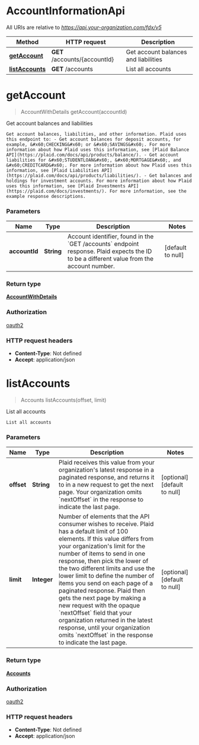 # AccountInformationApi

All URIs are relative to *https://api.your-organization.com/fdx/v5*

| Method | HTTP request | Description |
|------------- | ------------- | -------------|
| [**getAccount**](AccountInformationApi.md#getAccount) | **GET** /accounts/{accountId} | Get account balances and liabilities |
| [**listAccounts**](AccountInformationApi.md#listAccounts) | **GET** /accounts | List all accounts |


<a name="getAccount"></a>
# **getAccount**
> AccountWithDetails getAccount(accountId)

Get account balances and liabilities

    Get account balances, liabilities, and other information. Plaid uses this endpoint to: - Get account balances for deposit accounts, for example, &#x60;CHECKING&#x60; or &#x60;SAVINGS&#x60;. For more information about how Plaid uses this information, see [Plaid Balance API](https://plaid.com/docs/api/products/balance/). - Get account liabilities for &#x60;STUDENTLOAN&#x60;, &#x60;MORTGAGE&#x60;, and &#x60;CREDITCARD&#x60;. For more information about how Plaid uses this information, see [Plaid Liabilities API](https://plaid.com/docs/api/products/liabilities/). - Get balances and holdings for investment accounts. For more information about how Plaid uses this information, see [Plaid Investments API](https://plaid.com/docs/investments/). For more information, see the example response descriptions. 

### Parameters

|Name | Type | Description  | Notes |
|------------- | ------------- | ------------- | -------------|
| **accountId** | **String**| Account identifier, found in the &#x60;GET /accounts&#x60; endpoint response. Plaid expects the ID to be a different value from the account number.  | [default to null] |

### Return type

[**AccountWithDetails**](../Models/AccountWithDetails.md)

### Authorization

[oauth2](../README.md#oauth2)

### HTTP request headers

- **Content-Type**: Not defined
- **Accept**: application/json

<a name="listAccounts"></a>
# **listAccounts**
> Accounts listAccounts(offset, limit)

List all accounts

    List all accounts

### Parameters

|Name | Type | Description  | Notes |
|------------- | ------------- | ------------- | -------------|
| **offset** | **String**| Plaid receives this value from your organization&#39;s latest response in a paginated response, and returns it to in a new request to get the next page. Your organization omits &#x60;nextOffset&#x60; in the response to indicate the last page.  | [optional] [default to null] |
| **limit** | **Integer**| Number of elements that the API consumer wishes to receive. Plaid has a default limit of 100 elements. If this value differs from your organization&#39;s limit for the number of items to send in one response, then pick the lower of the two different limits and use the lower limit to define the number of items you send on each page of a paginated response. Plaid then gets the next page by making a new request with the opaque &#x60;nextOffset&#x60; field that your organization returned in the latest response, until your organization omits &#x60;nextOffset&#x60; in the response to indicate the last page.  | [optional] [default to null] |

### Return type

[**Accounts**](../Models/Accounts.md)

### Authorization

[oauth2](../README.md#oauth2)

### HTTP request headers

- **Content-Type**: Not defined
- **Accept**: application/json


